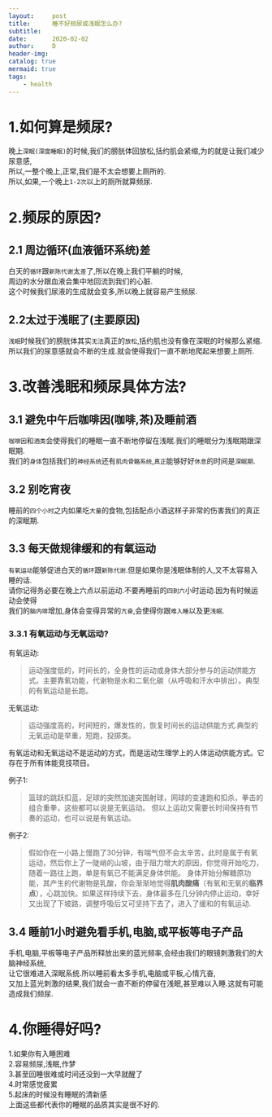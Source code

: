 ```yaml
---
layout:     post
title:      睡不好频尿或浅眠怎么办?
subtitle:   
date:       2020-02-02
author:     D
header-img: 
catalog: true
mermaid: true
tags:
    - health
---
```

# 1.如何算是频尿?
晚上`深眠(深度睡眠)`的时候,我们的膀胱体回放松,括约肌会紧缩,为的就是让我们减少尿意感,<br>
所以,一整个晚上,正常,我们是不太会想要上厕所的.<br>
所以,如果,一个晚上`1-2次`以上的厕所就算频尿.

# 2.频尿的原因?
## 2.1 周边循环(血液循环系统)差
白天的`循环`跟`新陈代谢`太`差`了,所以在晚上我们平躺的时候,<br>
周边的水分跟血液会集中地回流到我们的心脏.<br>
这个时候我们尿液的生成就会变多,所以晚上就容易产生频尿.<br>

## 2.2太过于浅眠了(主要原因)
`浅眠`时候我们的膀胱体其实`无法`真正的`放松`,括约肌也没有像在深眠的时候那么紧缩.<br>
所以我们的尿意感就会不断的生成.就会使得我们一直不断地爬起来想要上厕所.<br>

# 3.改善浅眠和频尿具体方法?
## 3.1 避免中午后咖啡因(咖啡,茶)及睡前酒
`咖啡因`和`酒类`会使得我们的睡眠一直不断地停留在浅眠.我们的睡眠分为浅眠期跟深眠期.<br>
我们的`身体`包括我们的`神经系统`还有`肌肉骨骼系统`,`真正`能够好好`休息`的时间是`深眠期`.<br>

## 3.2 别吃宵夜
睡前的`四个小时`之内如果吃`大量`的食物,包括配点小酒这样子非常的伤害我们的真正的深眠期.<br>

## 3.3 每天做规律缓和的有氧运动
`有氧运动`能够促进白天的`循环`跟`新陈代谢`.但是如果你是浅眠体制的人,又不太容易入睡的话.<br>
请你记得务必要在晚上六点以前运动.不要再睡前的`四到六`小时运动.因为有时候运动会使得<br>
我们的`脑内啡`增加,身体会变得异常的`亢奋`,会使得你跟`难入睡`以及更`浅眠`.<br>

### 3.3.1 有氧运动与无氧运动?
有氧运动:
>运动强度低的，时间长的，全身性的运动或身体大部分参与的运动供能方式。主要靠氧功能，代谢物是水和二氧化碳（从呼吸和汗水中排出）。典型的有氧运动是长跑。

无氧运动:
>运动强度高的，时间短的，爆发性的，恢复时间长的运动供能方式.典型的无氧运动是举重，短跑，投掷类。

有氧运动和无氧运动不是运动的方式，而是运动生理学上的人体运动供能方式。它存在于所有体能竞技项目。

例子1:
>篮球的跳跃扣蓝，足球的突然加速突围射球，网球的变速跑和扣杀，拳击的组合重拳，这些都可以说是无氧运动。
但以上运动又需要长时间保持有节奏的运动，也可以说是有氧运动。

例子2:
>假如你在一小路上慢跑了30分钟，有喘气但不会太辛苦，此时是属于有氧运动，然后你上了一陡峭的山坡，由于阻力增大的原因，你觉得开始吃力，随着一路往上跑，单是有氧已不能满足身体供能。 身体开始分解糖原功能，其产生的代谢物是乳酸，你会渐渐地觉得**肌肉酸痛**（有氧和无氧的**临界点**），心跳加快。如果这样持续下去，身体最多在几分钟内停止运动，幸好又出现了下坡路，调整呼吸后又可坚持下去了，进入了缓和的有氧运动.

## 3.4 睡前1小时避免看手机,电脑,或平板等电子产品
手机,电脑,平板等电子产品所释放出来的蓝光频率,会经由我们的眼镜刺激我们的大脑神经系统,<br>
让它很难进入深眠系统.所以睡前看太多手机,电脑或平板,心情亢奋,<br>
又加上蓝光刺激的结果,我们就会一直不断的停留在浅眠,甚至难以入睡.这就有可能造成我们频尿.<br>

# 4.你睡得好吗?
1.如果你有入睡困难<br>
2.容易频尿,浅眠,作梦<br>
3.甚至回睡很难或时间还没到一大早就醒了<br>
4.时常感觉疲累<br>
5.起床的时候没有睡眠的清新感<br>
上面这些都代表你的睡眠的品质其实是很不好的.<br>
